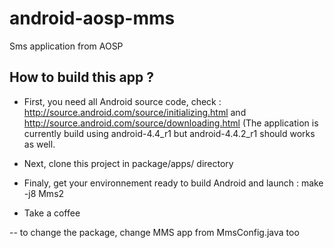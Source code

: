 android-aosp-mms
================

Sms application from AOSP


How to build this app ?
-----------------------

- First, you need all Android source code, check : 
http://source.android.com/source/initializing.html
and 
http://source.android.com/source/downloading.html
(The application is currently build using android-4.4_r1 but android-4.4.2_r1 should works as well.

- Next, clone this project in package/apps/ directory

- Finaly, get your environnement ready to build Android and launch : make -j8 Mms2

- Take a coffee

-- to change the package, change MMS app from MmsConfig.java too

